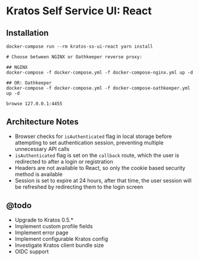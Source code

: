 # Kratos Self Service UI: React

## Installation

```
docker-compose run --rm kratos-ss-ui-react yarn install

# Choose between NGINX or Oathkeeper reverse proxy:

## NGINX
docker-compose -f docker-compose.yml -f docker-compose-nginx.yml up -d

## OR: Oathkeeper
docker-compose -f docker-compose.yml -f docker-compose-oathkeeper.yml up -d

browse 127.0.0.1:4455
```

## Architecture Notes

- Browser checks for `isAuthenticated` flag in local storage before attempting
  to set authentication session, preventing multiple unnecessary API calls
- `isAuthenticated` flag is set on the `callback` route, which the user is
  redirected to after a login or registration
- Headers are not available to React, so only the cookie based security
  method is available
- Session is set to expire at 24 hours, after that time, the user session will
  be refreshed by redirecting them to the login screen

## @todo

- Upgrade to Kratos 0.5.*
- Implement custom profile fields
- Implement error page
- Implement configurable Kratos config
- Investigate Kratos client bundle size
- OIDC support
